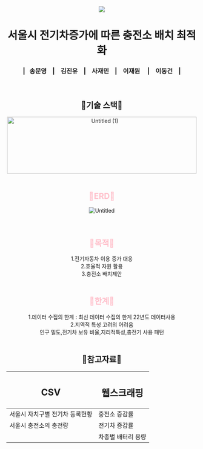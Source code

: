 <div align="center">
<img src = "https://capsule-render.vercel.app/api?type=waving&height=100&color=ff00&text=SK_02_2Team🦋&fontColor=ff0000&fontAlign=50&textBg=false">
</div>
<div align="center">
<h1> 서울시 전기차증가에 따른 충전소 배치 최적화</h1>  
<h3> |&nbsp;&nbsp;&nbsp;송문영&nbsp;&nbsp;&nbsp; |&nbsp;&nbsp;&nbsp; 김진유&nbsp;&nbsp;&nbsp; | &nbsp;&nbsp;&nbsp;사재민&nbsp;&nbsp;&nbsp;  |  &nbsp;&nbsp;&nbsp;이재원 &nbsp;&nbsp;&nbsp; |  &nbsp;&nbsp;&nbsp;이동건&nbsp;&nbsp;&nbsp;  |</h3> 
<div>

</div>

<br>     
<div align="center">
    <h2> 🦋기술 스택🦋</h2>
    <div>
  <img src="https://github.com/DONGGUNLEE1/gitrepo/assets/169323625/d5633054-0583-44e7-b01c-389f5b4bd2ee" alt="Untitled (1)" width="500" height="150">
  </div>

<br>

<div align="center">
    <h2><span style="color:pink;">🦋ERD🦋</h2>

![Untitled](https://github.com/DONGGUNLEE1/gitrepo/assets/169323625/8b3d96fd-4ce5-4843-9ff5-df8b7d840d6a)

<br>

<div allgn="center">
   <h2><span style="color:pink;">🦋목적🦋</h2>
   1.전기자동차 이용 증가 대응
     <div>
   2.효율적 자원 활용
   <div>
   3.충전소 배치제안

<br>
<br>

<div allgn="center">
   <h2><span style="color:pink;">🦋한계🦋</h2>
   1.데이터 수집의 한계 : 최신 데이터 수집의 한계 22년도 데이터사용
   <div>
   2.지역적 특성 고려의 어려움 
   <div>인구 밀도,전기차 보유 비율,지리적특성,충전기 사용 패턴
  <div>
<!DOCTYPE html>
<html lang="en">
<head>
    <meta charset="UTF-8">
    <meta name="viewport" content="width=device-width, initial-scale=1.0">
<br>
<div align="center">
    <h2> 🦋참고자료🦋</h2>
    <div>

| <h2>CSV</h2> |   <h2>웹스크래핑</h2>  | 
|--------|-------------|
| 서울시 자치구별 전기차 등록현황  |  충전소 증감률  |
| 서울시 충전소의 충전량 |  전기차 증감률   |
|      | 차종별 배터리 용량|
</body>
</html>

